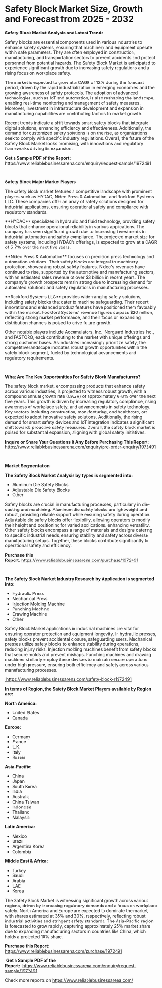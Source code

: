 <p><h1>Safety Block Market Size, Growth and Forecast from 2025 - 2032</h1></p><p><strong>Safety Block Market Analysis and Latest Trends</strong></p>
<p><p>Safety blocks are essential components used in various industries to enhance safety systems, ensuring that machinery and equipment operate within safe parameters. They are often employed in construction, manufacturing, and transportation sectors to prevent accidents and protect personnel from potential hazards. The Safety Block Market is anticipated to experience significant growth due to increasing safety regulations and a rising focus on workplace safety.</p><p>The market is expected to grow at a CAGR of 12% during the forecast period, driven by the rapid industrialization in emerging economies and the growing awareness of safety protocols. The adoption of advanced technologies, such as IoT and automation, is also reshaping the landscape, enabling real-time monitoring and management of safety measures. Moreover, investment in infrastructure development and expansion in manufacturing capabilities are contributing factors to market growth.</p><p>Recent trends indicate a shift towards smart safety blocks that integrate digital solutions, enhancing efficiency and effectiveness. Additionally, the demand for customized safety solutions is on the rise, as organizations seek to comply with specific industry regulations. Overall, the future of the Safety Block Market looks promising, with innovations and regulatory frameworks driving its expansion.</p></p>
<p><strong>Get a Sample PDF of the Report:&nbsp;</strong> <a href="https://www.reliablebusinessarena.com/enquiry/request-sample/1972491?utm_campaign=2883&utm_medium=2&utm_source=Github&utm_content=ia&utm_term=28022025&utm_id=safety-block">https://www.reliablebusinessarena.com/enquiry/request-sample/1972491</a></p>
<p>&nbsp;</p>
<p><strong>Safety Block Major Market Players</strong></p>
<p><p>The safety block market features a competitive landscape with prominent players such as HYDAC, Nidec Press & Automation, and Rockford Systems LLC. These companies offer an array of safety solutions designed for industrial applications, ensuring operational safety and compliance with regulatory standards.</p><p>**HYDAC** specializes in hydraulic and fluid technology, providing safety blocks that enhance operational reliability in various applications. The company has seen significant growth due to increasing investments in industrial automation and safety compliance. The projected market size for safety systems, including HYDAC’s offerings, is expected to grow at a CAGR of 5-7% over the next five years.</p><p>**Nidec Press & Automation** focuses on precision press technology and automation solutions. Their safety blocks are integral to machinery protection, showcasing robust safety features. Nidec's revenues have continued to rise, supported by the automotive and manufacturing sectors, with an estimated sales revenue of over $3 billion in recent years. The company's growth prospects remain strong due to increasing demand for automated solutions and safety regulations in manufacturing processes.</p><p>**Rockford Systems LLC** provides wide-ranging safety solutions, including safety blocks that cater to machine safeguarding. Their recent innovations and enhanced product features have positioned them favorably within the market. Rockford Systems' revenue figures surpass $20 million, reflecting strong market performance, and their focus on expanding distribution channels is poised to drive future growth.</p><p>Other notable players include Accumulators, Inc., Norguard Industries Inc., and FASTORQ, each contributing to the market with unique offerings and strong customer bases. As industries increasingly prioritize safety, the competitive landscape indicates robust growth opportunities within the safety block segment, fueled by technological advancements and regulatory requirements.</p></p>
<p>&nbsp;</p>
<p><strong>What Are The Key Opportunities For Safety Block Manufacturers?</strong></p>
<p><p>The safety block market, encompassing products that enhance safety across various industries, is projected to witness robust growth, with a compound annual growth rate (CAGR) of approximately 6-8% over the next five years. This growth is driven by increasing regulatory compliance, rising awareness of workplace safety, and advancements in safety technology. Key sectors, including construction, manufacturing, and healthcare, are expected to adopt innovative safety solutions. Additionally, the rising demand for smart safety devices and IoT integration indicates a significant shift towards proactive safety measures. Overall, the safety block market is poised for substantial expansion, aligning with global safety initiatives.</p></p>
<p><strong>Inquire or Share Your Questions If Any Before Purchasing This Report:</strong> <a href="https://www.reliablebusinessarena.com/enquiry/pre-order-enquiry/1972491?utm_campaign=2883&utm_medium=2&utm_source=Github&utm_content=ia&utm_term=28022025&utm_id=safety-block">https://www.reliablebusinessarena.com/enquiry/pre-order-enquiry/1972491</a></p>
<p>&nbsp;</p>
<p><strong>Market Segmentation</strong></p>
<p><strong>The Safety Block Market Analysis by types is segmented into:</strong></p>
<p><ul><li>Aluminum Die Safety Blocks</li><li>Adjustable Die Safety Blocks</li><li>Other</li></ul></p>
<p><p>Safety blocks are crucial in manufacturing processes, particularly in die-casting and machining. Aluminum die safety blocks are lightweight and robust, providing reliable support while ensuring safety during operation. Adjustable die safety blocks offer flexibility, allowing operators to modify their height and positioning for varied applications, enhancing versatility. Other safety blocks encompass a range of materials and designs catering to specific industrial needs, ensuring stability and safety across diverse manufacturing setups. Together, these blocks contribute significantly to operational safety and efficiency.</p></p>
<p><strong>Purchase this Report:&nbsp;</strong><a href="https://www.reliablebusinessarena.com/purchase/1972491?utm_campaign=2883&utm_medium=2&utm_source=Github&utm_content=ia&utm_term=28022025&utm_id=safety-block">https://www.reliablebusinessarena.com/purchase/1972491</a></p>
<p>&nbsp;</p>
<p><strong>The Safety Block Market Industry Research by Application is segmented into:</strong></p>
<p><ul><li>Hydraulic Press</li><li>Mechanical Press</li><li>Injection Molding Machine</li><li>Punching Machine</li><li>Drawing Machine</li><li>Other</li></ul></p>
<p><p>Safety Block Market applications in industrial machines are vital for ensuring operator protection and equipment longevity. In hydraulic presses, safety blocks prevent accidental closure, safeguarding users. Mechanical presses utilize safety blocks to enhance stability during operations, reducing injury risks. Injection molding machines benefit from safety blocks that secure molds and prevent mishaps. Punching machines and drawing machines similarly employ these devices to maintain secure operations under high pressure, ensuring both efficiency and safety across various manufacturing processes.</p></p>
<p><a href="https://www.reliablebusinessarena.com/safety-block-r1972491?utm_campaign=2883&utm_medium=2&utm_source=Github&utm_content=ia&utm_term=28022025&utm_id=safety-block">&nbsp;https://www.reliablebusinessarena.com/safety-block-r1972491</a></p>
<p><strong>In terms of Region, the Safety Block Market Players available by Region are:</strong></p>
<p>
    <p> <strong> North America: </strong>
        <ul>
            <li>United States</li>
            <li>Canada</li>
        </ul>
        </p> 
    <p> <strong> Europe: </strong>
        <ul>
            <li>Germany</li>
            <li>France</li>
            <li>U.K.</li>
            <li>Italy</li>
            <li>Russia</li>
        </ul>
        </p> 
    <p> <strong> Asia-Pacific: </strong>
        <ul>
            <li>China</li>
            <li>Japan</li>
            <li>South Korea</li>
            <li>India</li>
            <li>Australia</li>
            <li>China Taiwan</li>
            <li>Indonesia</li>
            <li>Thailand</li>
            <li>Malaysia</li>
        </ul>
        </p> 
    <p> <strong> Latin America: </strong>
        <ul>
            <li>Mexico</li>
            <li>Brazil</li>
            <li>Argentina Korea</li>
            <li>Colombia</li>
        </ul>
        </p> 
    <p> <strong> Middle East & Africa: </strong>
        <ul>
            <li>Turkey</li>
            <li>Saudi</li>
            <li>Arabia</li>
            <li>UAE</li>
            <li>Korea</li>
        </ul>
    </p>
    </p>
<p><p>The Safety Block Market is witnessing significant growth across various regions, driven by increasing regulatory demands and a focus on workplace safety. North America and Europe are expected to dominate the market, with shares estimated at 35% and 30%, respectively, reflecting robust industrial activities and stringent safety standards. The Asia-Pacific region is forecasted to grow rapidly, capturing approximately 25% market share due to expanding manufacturing sectors in countries like China, which holds a projected 10% share.</p></p>
<p><strong>Purchase this Report: </strong><a href="https://www.reliablebusinessarena.com/purchase/1972491?utm_campaign=2883&utm_medium=2&utm_source=Github&utm_content=ia&utm_term=28022025&utm_id=safety-block">https://www.reliablebusinessarena.com/purchase/1972491</a></p>
<p>&nbsp;<strong>Get a Sample PDF of the Report:&nbsp;&nbsp;</strong><a href="https://www.reliablebusinessarena.com/enquiry/request-sample/1972491?utm_campaign=2883&utm_medium=2&utm_source=Github&utm_content=ia&utm_term=28022025&utm_id=safety-block">https://www.reliablebusinessarena.com/enquiry/request-sample/1972491</a></p>
<p><strong></strong></p>
<p>Check more reports on <a href="https://www.reliablebusinessarena.com/?utm_campaign=2883&utm_medium=2&utm_source=Github&utm_content=ia&utm_term=28022025&utm_id=safety-block">https://www.reliablebusinessarena.com/</a></p>